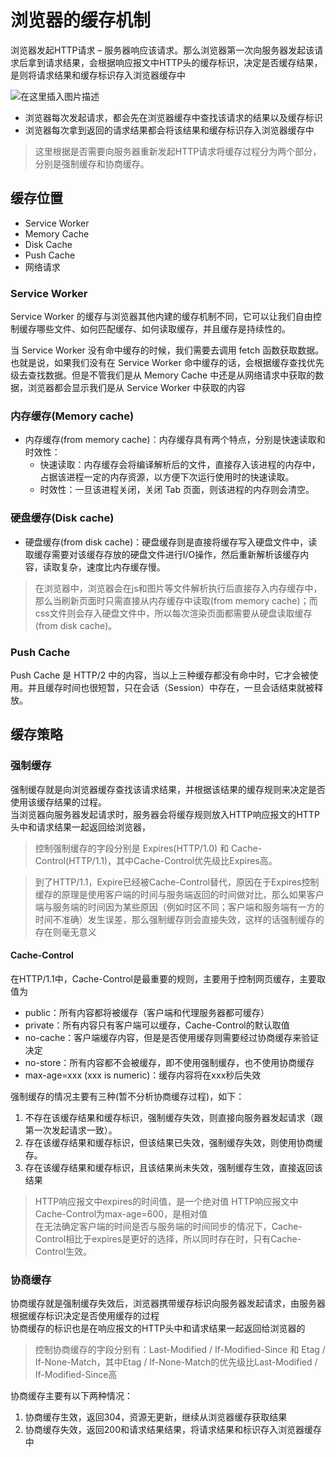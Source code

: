 # 浏览器的缓存机制

浏览器发起HTTP请求 – 服务器响应该请求。那么浏览器第一次向服务器发起该请求后拿到请求结果，会根据响应报文中HTTP头的缓存标识，决定是否缓存结果，是则将请求结果和缓存标识存入浏览器缓存中

![在这里插入图片描述](https://p3-juejin.byteimg.com/tos-cn-i-k3u1fbpfcp/487144abaada4b9a8b34bc9375191ec7~tplv-k3u1fbpfcp-watermark.awebp)

* 浏览器每次发起请求，都会先在浏览器缓存中查找该请求的结果以及缓存标识
* 浏览器每次拿到返回的请求结果都会将该结果和缓存标识存入浏览器缓存中

> 这里根据是否需要向服务器重新发起HTTP请求将缓存过程分为两个部分，分别是强制缓存和协商缓存。

## 缓存位置

* Service Worker
* Memory Cache
* Disk Cache
* Push Cache
* 网络请求

### Service Worker

Service Worker 的缓存与浏览器其他内建的缓存机制不同，它可以让我们自由控制缓存哪些文件、如何匹配缓存、如何读取缓存，并且缓存是持续性的。

当 Service Worker 没有命中缓存的时候，我们需要去调用 fetch 函数获取数据。也就是说，如果我们没有在 Service Worker 命中缓存的话，会根据缓存查找优先级去查找数据。但是不管我们是从 Memory Cache 中还是从网络请求中获取的数据，浏览器都会显示我们是从 Service Worker 中获取的内容

### 内存缓存(Memory cache)

* 内存缓存(from memory cache)：内存缓存具有两个特点，分别是快速读取和时效性：
  * 快速读取：内存缓存会将编译解析后的文件，直接存入该进程的内存中，占据该进程一定的内存资源，以方便下次运行使用时的快速读取。
  * 时效性：一旦该进程关闭，关闭 Tab 页面，则该进程的内存则会清空。

### 硬盘缓存(Disk cache)

* 硬盘缓存(from disk cache)：硬盘缓存则是直接将缓存写入硬盘文件中，读取缓存需要对该缓存存放的硬盘文件进行I/O操作，然后重新解析该缓存内容，读取复杂，速度比内存缓存慢。

> 在浏览器中，浏览器会在js和图片等文件解析执行后直接存入内存缓存中，那么当刷新页面时只需直接从内存缓存中读取(from memory cache)；而css文件则会存入硬盘文件中，所以每次渲染页面都需要从硬盘读取缓存(from disk cache)。

### Push Cache

Push Cache 是 HTTP/2 中的内容，当以上三种缓存都没有命中时，它才会被使用。并且缓存时间也很短暂，只在会话（Session）中存在，一旦会话结束就被释放。

## 缓存策略

### 强制缓存

强制缓存就是向浏览器缓存查找该请求结果，并根据该结果的缓存规则来决定是否使用该缓存结果的过程。  
当浏览器向服务器发起请求时，服务器会将缓存规则放入HTTP响应报文的HTTP头中和请求结果一起返回给浏览器，  

> 控制强制缓存的字段分别是 Expires(HTTP/1.0) 和 Cache-Control(HTTP/1.1)，其中Cache-Control优先级比Expires高。

> 到了HTTP/1.1，Expire已经被Cache-Control替代，原因在于Expires控制缓存的原理是使用客户端的时间与服务端返回的时间做对比，那么如果客户端与服务端的时间因为某些原因（例如时区不同；客户端和服务端有一方的时间不准确）发生误差，那么强制缓存则会直接失效，这样的话强制缓存的存在则毫无意义

#### Cache-Control

在HTTP/1.1中，Cache-Control是最重要的规则，主要用于控制网页缓存，主要取值为

* public：所有内容都将被缓存（客户端和代理服务器都可缓存）
* private：所有内容只有客户端可以缓存，Cache-Control的默认取值
* no-cache：客户端缓存内容，但是是否使用缓存则需要经过协商缓存来验证决定
* no-store：所有内容都不会被缓存，即不使用强制缓存，也不使用协商缓存
* max-age=xxx (xxx is numeric)：缓存内容将在xxx秒后失效

强制缓存的情况主要有三种(暂不分析协商缓存过程)，如下：

1. 不存在该缓存结果和缓存标识，强制缓存失效，则直接向服务器发起请求（跟第一次发起请求一致）。
2. 存在该缓存结果和缓存标识，但该结果已失效，强制缓存失效，则使用协商缓存。
3. 存在该缓存结果和缓存标识，且该结果尚未失效，强制缓存生效，直接返回该结果

>HTTP响应报文中expires的时间值，是一个绝对值
>HTTP响应报文中Cache-Control为max-age=600，是相对值  
>在无法确定客户端的时间是否与服务端的时间同步的情况下，Cache-Control相比于expires是更好的选择，所以同时存在时，只有Cache-Control生效。

### 协商缓存

协商缓存就是强制缓存失效后，浏览器携带缓存标识向服务器发起请求，由服务器根据缓存标识决定是否使用缓存的过程  
协商缓存的标识也是在响应报文的HTTP头中和请求结果一起返回给浏览器的
> 控制协商缓存的字段分别有：Last-Modified / If-Modified-Since 和 Etag / If-None-Match，其中Etag / If-None-Match的优先级比Last-Modified / If-Modified-Since高

协商缓存主要有以下两种情况：

1. 协商缓存生效，返回304，资源无更新，继续从浏览器缓存获取结果
2. 协商缓存失效，返回200和请求结果结果，将请求结果和标识存入浏览器缓存中
